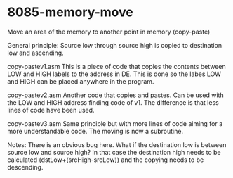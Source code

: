 # 8085-memory-move
Move an area of the memory to another point in memory (copy-paste)

General principle:
Source low through source high is copied to destination low and ascending.

copy-pastev1.asm
This is a piece of code that copies the contents between LOW and HIGH labels to the address in DE.
This is done so the labes LOW and HIGH can be placed anywhere in the program.

copy-pastev2.asm
Another code that copies and pastes.
Can be used with the LOW and HIGH address finding code of v1.
The difference is that less lines of code have been used.

copy-pastev3.asm
Same principle but with more lines of code aiming for a more understandable code.
The moving is now a subroutine.

Notes:
There is an obvious bug here. What if the destination low is between source low and source high?
In that case the destination high needs to be calculated (dstLow+(srcHigh-srcLow)) and the copying needs to be descending.